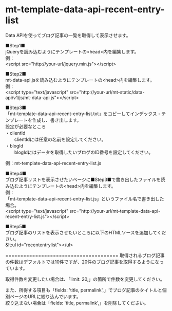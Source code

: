 mt-template-data-api-recent-entry-list
======================================
Data APIを使ってブログ記事の一覧を取得して表示させます。  

■Step1■  
jQueryを読み込むようにテンプレートの&lt;head&gt;内を編集します。  
例：  
&lt;script src="http://your-url/jquery.min.js"&gt;&lt;/script&gt;  

■Step2■  
mt-data-api.jsを読み込むようにテンプレートの&lt;head&gt;内を編集します。  
例：  
&lt;script type="text/javascript" src="http://your-url/mt-static/data-api/v1/js/mt-data-api.js"&gt;&lt;/script&gt;  
  
■Step3■  
「mt-template-data-api-recent-entry-list.txt」をコピーしてインデックス・テンプレートを作成し、書き出します。  
設定が必要なところ  
・clientId  
　　clientIdには任意の名前を設定してください。  
・blogId  
　　blogIdにはデータを取得したいブログのID番号を設定してください。  

例：mt-template-data-api-recent-entry-list.js  

■Step4■  
ブログ記事リストを表示させたいページに■Step3■で書き出したファイルを読み込むようにテンプレートの&lt;head&gt;内を編集します。  
例：  
「mt-template-data-api-recent-entry-list.js」というファイル名で書き出した場合。  
&lt;script type="text/javascript" src="http://your-url/mt-template-data-api-recent-entry-list.js"&gt;&lt;/script&gt;  

■Step5■  
ブログ記事のリストを表示させたいところに以下のHTMLソースを追加してください。    
&lt:ul id="recententrylist"&gt;&lt;/ul&gt;    

======================================
取得されるブログ記事の件数はデフォルトでは10件ですが、20件のブログ記事を取得するようになっています。  

取得件数を変更したい場合は、「limit: 20,」の箇所で件数を変更してください。  

また、所得する項目も「fields: 'title, permalink',」でブログ記事のタイトルと個別ページのURLに絞り込んでいます。  
絞り込まない場合は「fields: 'title, permalink',」を削除してください。  